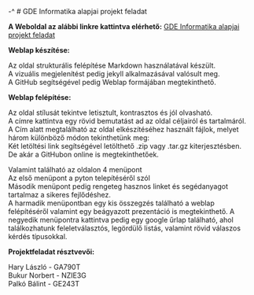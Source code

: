 ﻿


-^ # GDE Informatika alapjai projekt feladat 

**A Weboldal az alábbi linkre kattintva elérhető:**
[GDE Informatika alapjai projekt feladat](https://l-hary.github.io/GDE-Informatika-alapjai-projekt/)

**Weblap készítése:**

Az oldal strukturális felépítése Markdown használatával készült.  
A vizuális megjelenítést pedig jekyll alkalmazásával valósult meg.  
A GitHub segítségével pedig Weblap formájában megtekinthető.

**Weblap felépítése:**

Az oldal stílusát tekintve letisztult, kontrasztos és jól olvasható.  
A címre kattintva egy rövid bemutatást ad az oldal céljairól és tartalmáról.  
A Cím alatt megtalálható az oldal elkészítéséhez használt fájlok, melyet három különböző módon tekinthetünk meg:  
Két letöltési link segítségével letölthető .zip vagy .tar.gz kiterjesztésben.  
De akár a GitHubon online is megtekinthetőek.  
  
Valamint található az oldalon 4 menüpont  
Az első menüpont a pyton telepítéséről szól  
Második menüpont pedig rengeteg hasznos linket és segédanyagot tartalmaz a sikeres fejlődéshez.  
A harmadik menüpontban egy kis összegzés található a weblap felépítéséről valamint egy beágyazott prezentáció is megtekinthető.
A negyedik menüpontra kattintva pedig egy google űrlap található, ahol találkozhatunk feleletválasztós, legördülő listás, valamint rövid válaszos kérdés típusokkal.

**Projektfeladat résztvevői:**

Hary László - GA790T  
Bukur Norbert - NZIE3G  
Palkó Bálint - GE243T  

